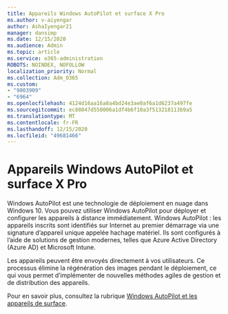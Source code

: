 ```yaml
---
title: Appareils Windows AutoPilot et surface X Pro
ms.author: v-aiyengar
author: AshaIyengar21
manager: dansimp
ms.date: 12/15/2020
ms.audience: Admin
ms.topic: article
ms.service: o365-administration
ROBOTS: NOINDEX, NOFOLLOW
localization_priority: Normal
ms.collection: Adm_O365
ms.custom:
- "9003909"
- "6964"
ms.openlocfilehash: 4124d16aa16a8a4bd24e3ae0af6a1d6237a497fe
ms.sourcegitcommit: ec88047d550006a1df4b6f10a3f513218113b9a5
ms.translationtype: MT
ms.contentlocale: fr-FR
ms.lasthandoff: 12/15/2020
ms.locfileid: "49681466"
---
```

# <a name="windows-autopilot-and-surface-x-pro-devices"></a>Appareils Windows AutoPilot et surface X Pro

Windows AutoPilot est une technologie de déploiement en nuage dans Windows 10. Vous pouvez utiliser Windows AutoPilot pour déployer et configurer les appareils à distance immédiatement. Windows AutoPilot : les appareils inscrits sont identifiés sur Internet au premier démarrage via une signature d’appareil unique appelée hachage matériel. Ils sont configurés à l’aide de solutions de gestion modernes, telles que Azure Active Directory (Azure AD) et Microsoft Intune.

Les appareils peuvent être envoyés directement à vos utilisateurs. Ce processus élimine la régénération des images pendant le déploiement, ce qui vous permet d’implémenter de nouvelles méthodes agiles de gestion et de distribution des appareils.

Pour en savoir plus, consultez la rubrique [Windows AutoPilot et les appareils de surface](https://go.microsoft.com/fwlink/?linkid=2135712).
